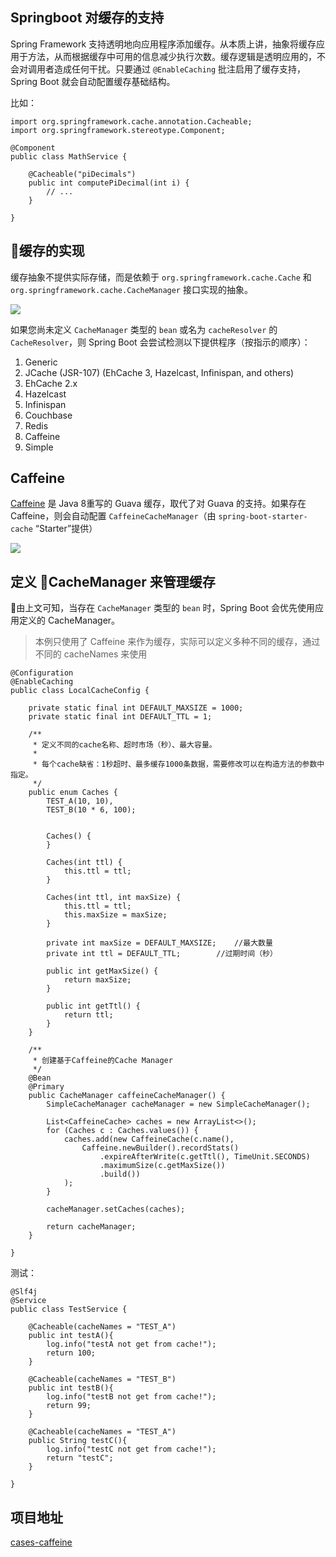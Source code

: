 ## Springboot 对缓存的支持

Spring Framework 支持透明地向应用程序添加缓存。从本质上讲，抽象将缓存应用于方法，从而根据缓存中可用的信息减少执行次数。缓存逻辑是透明应用的，不会对调用者造成任何干扰。只要通过 `@EnableCaching` 批注启用了缓存支持，Spring Boot 就会自动配置缓存基础结构。

比如：

```
import org.springframework.cache.annotation.Cacheable;
import org.springframework.stereotype.Component;

@Component
public class MathService {

	@Cacheable("piDecimals")
	public int computePiDecimal(int i) {
		// ...
	}

}
```

## 缓存的实现

缓存抽象不提供实际存储，而是依赖于 `org.springframework.cache.Cache` 和`org.springframework.cache.CacheManager` 接口实现的抽象。

![](https://imgconvert.csdnimg.cn/aHR0cHM6Ly9jZG4uaGVyb3h1LmNvbS8yMDE5MDQxMTE1NTQ5NTQ0NTc2ODU1MS5wbmc?x-oss-process=image/format,png)

如果您尚未定义 `CacheManager` 类型的 `bean` 或名为 `cacheResolver` 的 `CacheResolver`，则 Spring Boot 会尝试检测以下提供程序（按指示的顺序）：

1. Generic
2. JCache (JSR-107) (EhCache 3, Hazelcast, Infinispan, and others)
3. EhCache 2.x
4. Hazelcast
5. Infinispan
6. Couchbase
7. Redis
8. Caffeine
9. Simple

## Caffeine

[Caffeine](https://github.com/ben-manes/caffeine) 是 Java 8重写的 Guava 缓存，取代了对 Guava 的支持。如果存在 Caffeine，则会自动配置 `CaffeineCacheManager`（由 `spring-boot-starter-cache` “Starter”提供）

![](https://imgconvert.csdnimg.cn/aHR0cHM6Ly9jZG4uaGVyb3h1LmNvbS8yMDE5MDQxMTE1NTQ5NTQ2MjE2NDQ0NC5wbmc?x-oss-process=image/format,png)

## 定义 CacheManager 来管理缓存

由上文可知，当存在 `CacheManager` 类型的 `bean` 时，Spring Boot 会优先使用应用定义的 CacheManager。

> 本例只使用了 Caffeine 来作为缓存，实际可以定义多种不同的缓存，通过不同的 cacheNames 来使用

```
@Configuration
@EnableCaching
public class LocalCacheConfig {

    private static final int DEFAULT_MAXSIZE = 1000;
    private static final int DEFAULT_TTL = 1;

    /**
     * 定义不同的cache名称、超时市场（秒）、最大容量。
     *
     * 每个cache缺省：1秒超时、最多缓存1000条数据，需要修改可以在构造方法的参数中指定。
     */
    public enum Caches {
        TEST_A(10, 10),
        TEST_B(10 * 6, 100);


        Caches() {
        }

        Caches(int ttl) {
            this.ttl = ttl;
        }

        Caches(int ttl, int maxSize) {
            this.ttl = ttl;
            this.maxSize = maxSize;
        }

        private int maxSize = DEFAULT_MAXSIZE;    //最大数量
        private int ttl = DEFAULT_TTL;        //过期时间（秒）

        public int getMaxSize() {
            return maxSize;
        }

        public int getTtl() {
            return ttl;
        }
    }

    /**
     * 创建基于Caffeine的Cache Manager
     */
    @Bean
    @Primary
    public CacheManager caffeineCacheManager() {
        SimpleCacheManager cacheManager = new SimpleCacheManager();

        List<CaffeineCache> caches = new ArrayList<>();
        for (Caches c : Caches.values()) {
            caches.add(new CaffeineCache(c.name(),
                Caffeine.newBuilder().recordStats()
                    .expireAfterWrite(c.getTtl(), TimeUnit.SECONDS)
                    .maximumSize(c.getMaxSize())
                    .build())
            );
        }

        cacheManager.setCaches(caches);

        return cacheManager;
    }

}
```

测试：

```
@Slf4j
@Service
public class TestService {

    @Cacheable(cacheNames = "TEST_A")
    public int testA(){
        log.info("testA not get from cache!");
        return 100;
    }

    @Cacheable(cacheNames = "TEST_B")
    public int testB(){
        log.info("testB not get from cache!");
        return 99;
    }

    @Cacheable(cacheNames = "TEST_A")
    public String testC(){
        log.info("testC not get from cache!");
        return "testC";
    }

}
```

## 项目地址

[cases-caffeine](https://github.com/MyHerux/cases/tree/master/cases-caffeine)